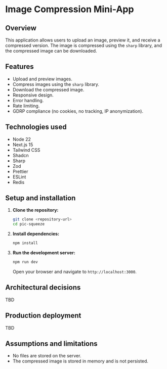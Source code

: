 # Image Compression Mini-App

## Overview

This application allows users to upload an image, preview it, and receive a
compressed version. The image is compressed using the `sharp` library, and the
compressed image can be downloaded.

## Features

- Upload and preview images.
- Compress images using the `sharp` library.
- Download the compressed image.
- Responsive design.
- Error handling.
- Rate limiting.
- GDRP compliance (no cookies, no tracking, IP anonymization).

## Technologies used

- Node 22
- Next.js 15
- Tailwind CSS
- Shadcn
- Sharp
- Zod
- Prettier
- ESLint
- Redis

## Setup and installation

1.  **Clone the repository:**

    ```bash
    git clone <repository-url>
    cd pic-squeeze
    ```

2.  **Install dependencies:**

    ```bash
    npm install
    ```

3.  **Run the development server:**

    ```bash
    npm run dev
    ```

    Open your browser and navigate to `http://localhost:3000`.

## Architectural decisions

TBD

## Production deployment

TBD

## Assumptions and limitations

- No files are stored on the server.
- The compressed image is stored in memory and is not persisted.
